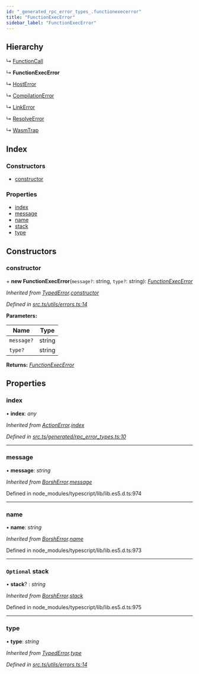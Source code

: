 ```yaml
---
id: "_generated_rpc_error_types_.functionexecerror"
title: "FunctionExecError"
sidebar_label: "FunctionExecError"
---
```


## Hierarchy

  ↳ [FunctionCall](_generated_rpc_error_types_.functioncall.md)

  ↳ **FunctionExecError**

  ↳ [HostError](_generated_rpc_error_types_.hosterror.md)

  ↳ [CompilationError](_generated_rpc_error_types_.compilationerror.md)

  ↳ [LinkError](_generated_rpc_error_types_.linkerror.md)

  ↳ [ResolveError](_generated_rpc_error_types_.resolveerror.md)

  ↳ [WasmTrap](_generated_rpc_error_types_.wasmtrap.md)

## Index

### Constructors

* [constructor](_generated_rpc_error_types_.functionexecerror.md#constructor)

### Properties

* [index](_generated_rpc_error_types_.functionexecerror.md#index)
* [message](_generated_rpc_error_types_.functionexecerror.md#message)
* [name](_generated_rpc_error_types_.functionexecerror.md#name)
* [stack](_generated_rpc_error_types_.functionexecerror.md#optional-stack)
* [type](_generated_rpc_error_types_.functionexecerror.md#type)

## Constructors

###  constructor

\+ **new FunctionExecError**(`message?`: string, `type?`: string): *[FunctionExecError](_generated_rpc_error_types_.functionexecerror.md)*

*Inherited from [TypedError](_utils_errors_.typederror.md).[constructor](_utils_errors_.typederror.md#constructor)*

*Defined in [src.ts/utils/errors.ts:14](https://github.com/nearprotocol/nearlib/blob/bf1ce09/src.ts/utils/errors.ts#L14)*

**Parameters:**

Name | Type |
------ | ------ |
`message?` | string |
`type?` | string |

**Returns:** *[FunctionExecError](_generated_rpc_error_types_.functionexecerror.md)*

## Properties

###  index

• **index**: *any*

*Inherited from [ActionError](_generated_rpc_error_types_.actionerror.md).[index](_generated_rpc_error_types_.actionerror.md#index)*

*Defined in [src.ts/generated/rpc_error_types.ts:10](https://github.com/nearprotocol/nearlib/blob/bf1ce09/src.ts/generated/rpc_error_types.ts#L10)*

___

###  message

• **message**: *string*

*Inherited from [BorshError](_utils_serialize_.borsherror.md).[message](_utils_serialize_.borsherror.md#message)*

Defined in node_modules/typescript/lib/lib.es5.d.ts:974

___

###  name

• **name**: *string*

*Inherited from [BorshError](_utils_serialize_.borsherror.md).[name](_utils_serialize_.borsherror.md#name)*

Defined in node_modules/typescript/lib/lib.es5.d.ts:973

___

### `Optional` stack

• **stack**? : *string*

*Inherited from [BorshError](_utils_serialize_.borsherror.md).[stack](_utils_serialize_.borsherror.md#optional-stack)*

Defined in node_modules/typescript/lib/lib.es5.d.ts:975

___

###  type

• **type**: *string*

*Inherited from [TypedError](_utils_errors_.typederror.md).[type](_utils_errors_.typederror.md#type)*

*Defined in [src.ts/utils/errors.ts:14](https://github.com/nearprotocol/nearlib/blob/bf1ce09/src.ts/utils/errors.ts#L14)*
